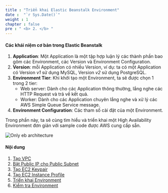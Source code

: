 ```yaml
---
title : "Triển khai Elastic Beanstalk Environment"
date :  "`r Sys.Date()`" 
weight : 1 
chapter : false
pre : " <b> 2. </b> "
---
```


#### Các khái niệm cơ bản trong Elastic Beanstalk

1. **Application**: Một Application là một tập hợp luận lý các thành phần bao gôm các Environment, các Version và Environment Configuration.
2. **Version**: mỗi Application có nhiều Version, ví dụ: ta có một Application có Version *v1* sử dụng MySQL, Version *v2* sử dụng PostgreSQL.
3. **Environment Tier**: Khi khởi tạo một Environment, ta sẽ được chọn 1 trong 2 tier: 
   - Web server: Dành cho các Application thông thường, lắng nghe các HTTP Request và trả về kết quả.
   - Worker: Dành cho các Application chuyên lắng nghe và xử lý các AWS Simple Queue Service message.
4. **Environment Configuration**: Các tham số cài đặt của một Environment.

Trong phần này, ta sẽ cùng tìm hiểu và triển khai một High Availability Environment đơn giản với sample code được AWS cung cấp sẵn.

![Only eb architecture](/images/2-ElasticBeanstalk/0001.svg)

#### Nội dung

1. [Tạo VPC](2.1-createvpc/)
2. [Bật Public IP cho Public Subnet](2.2-enablepublicip/)
3. [Tạo EC2 Keypair](2.3-createkeypair/)
4. [Tạo EC2 Instance Profile](2.4-instanceprofile/)
5. [Triển khai Environment](2.5-createenv/)
6. [Kiểm tra Environment](2.6-testenv/)

